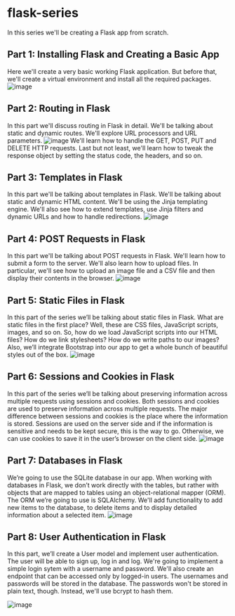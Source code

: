 # flask-series

In this series we'll be creating a Flask app from scratch.

## Part 1: Installing Flask and Creating a Basic App
Here we'll create a very basic working Flask application. But before that, we'll create a virtual environment and install all the required packages.
![image](https://github.com/user-attachments/assets/cd51f81c-90f4-4d15-a79e-699b0c748827)

## Part 2: Routing in Flask
In this part we'll discuss routing in Flask in detail. We'll be talking about static and dynamic routes. We'll explore URL processors and URL parameters.
![image](https://github.com/user-attachments/assets/6a19331c-3c0e-426a-90ef-6970a21d3485)
We'll learn how to handle the GET, POST, PUT and DELETE HTTP requests. Last but not least, we'll learn how to tweak the response object by setting the status code, the headers, and so on.

## Part 3: Templates in Flask
In this part we'll be talking about templates in Flask. We'll be talking about static and dynamic HTML content. We'll be using the Jinja templating engine.
We'll also see how to extend templates, use Jinja filters and dynamic URLs and how to handle redirections.
![image](https://github.com/user-attachments/assets/4f683abb-754b-4c6d-9043-3268ab2b8df3)

## Part 4: POST Requests in Flask
In this part we'll be talking about POST requests in Flask. We'll learn how to submit a form to the server. We'll also learn how to upload files. 
In particular, we'll see how to upload an image file and a CSV file and then display their contents in the browser.
![image](https://github.com/user-attachments/assets/70e1cb7e-807d-42ee-9ec6-747896811c49)

## Part 5: Static Files in Flask
In this part of the series we’ll be talking about static files in Flask. What are static files in the first place? Well, these are CSS files, JavaScript scripts, images, and so on. 
So, how do we load JavaScript scripts into our HTML files? How do we link stylesheets? How do we write paths to our images? Also, we’ll integrate Bootstrap into our app to get a whole 
bunch of beautiful styles out of the box.
![image](https://github.com/user-attachments/assets/930914a8-b19f-46e6-83da-1cee3fa2c685)

## Part 6: Sessions and Cookies in Flask
In this part of the series we’ll be talking about preserving information across multiple requests using sessions and cookies. Both sessions and cookies are used to preserve information 
across multiple requests. The major difference between sessions and cookies is the place where the information is stored. Sessions are used on the server side and if the information 
is sensitive and needs to be kept secure, this is the way to go. Otherwise, we can use cookies to save it in the user’s browser on the client side.
![image](https://github.com/user-attachments/assets/5622bf25-cd8c-4b91-8532-7c842f67001e)

## Part 7: Databases in Flask
We’re going to use the SQLite database in our app. When working with databases in Flask, we don’t work directly with the tables, but rather with objects that are mapped to tables using 
an object-relational mapper (ORM). The ORM we’re going to use is SQLAlchemy. We'll add functionality to add new items to the database, to delete items and to display detailed information 
about a selected item.
![image](https://github.com/user-attachments/assets/c196e5a9-f0dc-40f7-90fc-b1be2b843df2)

## Part 8: User Authentication in Flask
In this part, we’ll create a User model and implement user authentication. The user will be able to sign up, log in and log. We're going to implement a simple login sytem with a username and 
password. We'll also create an endpoint that can be accessed only by logged-in users. The usernames and passwords will be stored in the database. The passwords won't be stored in plain text, 
though. Instead, we'll use bcrypt to hash them.

![image](https://github.com/user-attachments/assets/81fddd83-5c09-47d8-a477-1445d1c3a7d9)
